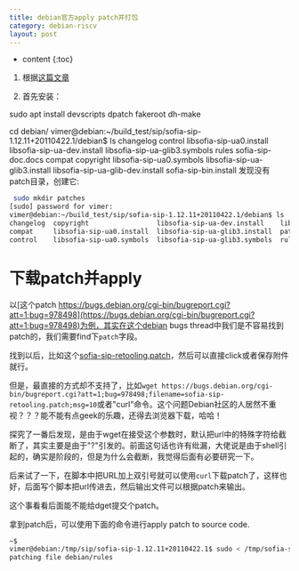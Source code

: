 ```yaml
---
title: debian官方apply patch并打包
category: debian-riscv
layout: post
---
```

* content
{:toc}

1. 根据[这篇文章](http://blog.mathieu-leplatre.info/apply-debian-patches-step-by-step.html#:~:text=Apply%20the%20patch%20file%20patch%20-p0%20%3C%20%24HOME%2FDesktop%2Fgui_track_filter.patch,Add%20your%20dpatch%20name%20in%20the%2000list%20file)

2. 首先安装：

 sudo apt install devscripts dpatch fakeroot dh-make
 
cd debian/
vimer@debian:~/build_test/sip/sofia-sip-1.12.11+20110422.1/debian$ ls
changelog control libsofia-sip-ua0.install libsofia-sip-ua-dev.install libsofia-sip-ua-glib3.symbols rules sofia-sip-doc.docs
compat copyright libsofia-sip-ua0.symbols libsofia-sip-ua-glib3.install libsofia-sip-ua-glib-dev.install sofia-sip-bin.install
发现没有 patch目录，创建它:

```bash
 sudo mkdir patches 
[sudo] password for vimer: 
vimer@debian:~/build_test/sip/sofia-sip-1.12.11+20110422.1/debian$ ls
changelog  copyright                 libsofia-sip-ua-dev.install    libsofia-sip-ua-glib-dev.install  sofia-sip-bin.install
compat     libsofia-sip-ua0.install  libsofia-sip-ua-glib3.install  patches                           sofia-sip-doc.docs
control    libsofia-sip-ua0.symbols  libsofia-sip-ua-glib3.symbols  rules
```

# 下载patch并apply
以[这个patch https://bugs.debian.org/cgi-bin/bugreport.cgi?att=1;bug=978498](https://bugs.debian.org/cgi-bin/bugreport.cgi?att=1;bug=978498)为例，其实在这个debian bugs thread中我们是不容易找到patch的，我们需要find下`patch`字段。

找到以后，比如这个[sofia-sip-retooling.patch](https://bugs.debian.org/cgi-bin/bugreport.cgi?att=1;bug=978498;filename=sofia-sip-retooling.patch;msg=10)，然后可以直接click或者保存附件就行。

但是，最直接的方式却不支持了，比如`wget https://bugs.debian.org/cgi-bin/bugreport.cgi?att=1;bug=978498;filename=sofia-sip-retooling.patch;msg=10`或者"curl"命令。这个问题Debian社区的人居然不重视？？？能不能有点geek的乐趣，还得去浏览器下载，哈哈！

探究了一番后发现，是由于wget在接受这个参数时，默认把url中的特殊字符给截断了，其实主要是由于"?"引发的。前面这句话也许有纰漏，大佬说是由于shell引起的，确实是阶段的，但是为什么会截断，我觉得后面有必要研究一下。

后来试了一下，在脚本中把URL加上双引号就可以使用`curl`下载patch了，这样也好，后面写个脚本把url传进去，然后输出文件可以根据patch来输出。

这个事看看后面能不能给dget提交个patch。

拿到patch后，可以使用下面的命令进行apply patch to source code.

```bash
~$
vimer@debian:/tmp/sip/sofia-sip-1.12.11+20110422.1$ sudo < /tmp/sofia-sip-retooling.patch patch -p1 
patching file debian/rules
```
